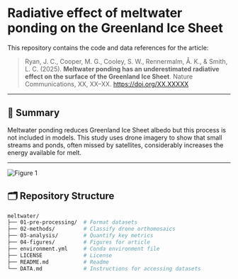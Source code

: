 # Radiative effect of meltwater ponding on the Greenland Ice Sheet

This repository contains the code and data references for the article:

> Ryan, J. C., Cooper, M. G., Cooley, S. W., Rennermalm, Å. K., & Smith, L. C. (2025). **Meltwater ponding has an underestimated radiative effect on the surface of the Greenland Ice Sheet**. Nature Communications, XX, XX–XX. https://doi.org/XX.XXXXX  

---

## 🧊 Summary

Meltwater ponding reduces Greenland Ice Sheet albedo but this process is not included in models. This study uses drone imagery to show that small streams and ponds, often missed by satellites, considerably increases the energy available for melt.

---

![Figure 1](04-figures/fig-1-transect.png)

## 🗂 Repository Structure

```bash
meltwater/
├── 01-pre-processing/  # Format datasets
├── 02-methods/         # Classify drone orthomosaics
├── 03-analysis/        # Quantify key metrics
├── 04-figures/         # Figures for article
├── environment.yml     # Conda environment file
├── LICENSE             # License
├── README.md	        # Readme
└── DATA.md             # Instructions for accessing datasets
